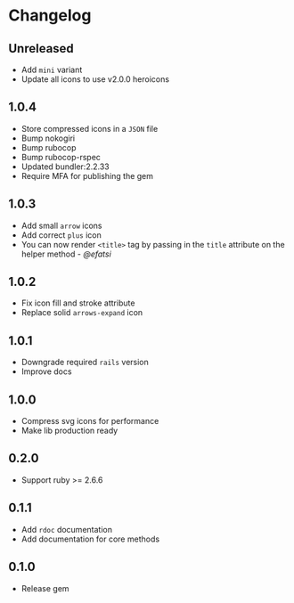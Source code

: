 # Changelog

## Unreleased

- Add `mini` variant
- Update all icons to use v2.0.0 heroicons

## 1.0.4

- Store compressed icons in a `JSON` file
- Bump nokogiri
- Bump rubocop
- Bump rubocop-rspec
- Updated bundler:2.2.33
- Require MFA for publishing the gem

## 1.0.3

- Add small `arrow` icons
- Add correct `plus` icon
- You can now render `<title>` tag by passing in the `title` attribute on the
helper method - *@efatsi*

## 1.0.2

- Fix icon fill and stroke attribute
- Replace solid `arrows-expand` icon

## 1.0.1

- Downgrade required `rails` version
- Improve docs

## 1.0.0

- Compress svg icons for performance
- Make lib production ready

## 0.2.0

- Support ruby >= 2.6.6

## 0.1.1

- Add `rdoc` documentation
- Add documentation for core methods

## 0.1.0

- Release gem
